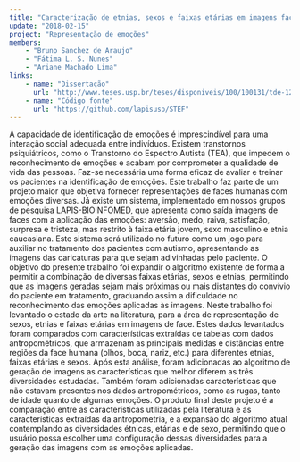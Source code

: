 ```yaml
---
title: "Caracterização de etnias, sexos e faixas etárias em imagens faciais"
update: "2018-02-15"
project: "Representação de emoções"
members:
    - "Bruno Sanchez de Araujo"
    - "Fátima L. S. Nunes"
    - "Ariane Machado Lima"
links:
    - name: "Dissertação"
      url: "http://www.teses.usp.br/teses/disponiveis/100/100131/tde-12042018-215236/pt-br.php"
    - name: "Código fonte"
      url: "https://github.com/lapisusp/STEF"
---
```


A capacidade de identificação de emoções é imprescindível para uma interação social adequada entre indivíduos. Existem transtornos psiquiátricos, como o Transtorno do Espectro Autista (TEA), que impedem o reconhecimento de emoções e acabam por comprometer a qualidade de vida das pessoas. Faz-se necessária uma forma eficaz de avaliar e treinar os pacientes na identificação de emoções. Este trabalho faz parte de um projeto maior que objetiva fornecer representações de faces humanas com emoções diversas. Já existe um sistema, implementado em nossos grupos de pesquisa LAPIS-BIOINFOMED, que apresenta como saída imagens de faces com a aplicação das emoções: aversão, medo, raiva, satisfação, surpresa e tristeza, mas restrito à faixa etária jovem, sexo masculino e etnia caucasiana. Este sistema será utilizado no futuro como um jogo para auxiliar no tratamento dos pacientes com autismo, apresentando as imagens das caricaturas para que sejam adivinhadas pelo paciente. O objetivo do presente trabalho foi expandir o algoritmo existente de forma a permitir a combinação de diversas faixas etárias, sexos e etnias, permitindo que as imagens geradas sejam mais próximas ou mais distantes do convívio do paciente em tratamento, graduando assim a dificuldade no reconhecimento das emoções aplicadas às imagens. Neste trabalho foi levantado o estado da arte na literatura, para a área de representação de sexos, etnias e faixas etárias em imagens de face. Estes dados levantados foram comparados com características extraídas de tabelas com dados antropométricos, que armazenam as principais medidas e distâncias entre regiões da face humana (olhos, boca, nariz, etc.) para diferentes etnias, faixas etárias e sexos. Após esta análise, foram adicionadas ao algoritmo de geração de imagens as características que melhor diferem as três diversidades estudadas. Também foram adicionadas características que não estavam presentes nos dados antropométricos, como as rugas, tanto de idade quanto de algumas emoções. O produto final deste projeto é a comparação entre as características utilizadas pela literatura e as características extraídas da antropometria, e a expansão do algoritmo atual contemplando as diversidades étnicas, etárias e de sexo, permitindo que o usuário possa escolher uma configuração dessas diversidades para a geração das imagens com as emoções aplicadas.
